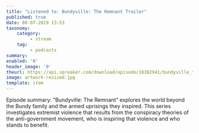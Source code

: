 ```yaml
---
title: "Listened to: Bundyville: The Remnant Trailer"
published: true
date: 08-07-2019 13:53
taxonomy:
    category:
         - stream
    tag:
         - podcasts
summary:
enabled: '0'
header_image: '0'
theurl: https://api.spreaker.com/download/episode/18382941/bundyville_the_remnant_trailer.mp3
image: artwork-resized.jpg
template: item
---
```

 
Episode summary: “Bundyville: The Remnant” explores the world beyond the Bundy family and the armed uprisings they inspired. This series investigates extremist violence that results from the conspiracy theories of the anti-government movement, who is inspiring that violence and who stands to benefit.
